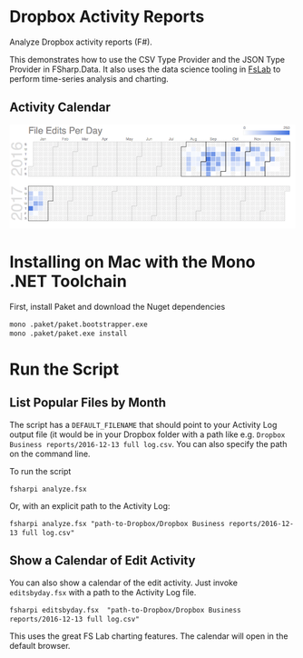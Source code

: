 # Dropbox Activity Reports
Analyze Dropbox activity reports (F#).

This demonstrates how to use the CSV Type Provider and the JSON Type
Provider in FSharp.Data.  It also uses the data science tooling
in [FsLab](http://fslab.org) to perform time-series analysis and
charting.

## Activity Calendar

![Screenshot](docs/editsbyday.png "Activity calendar example.")


# Installing on Mac with the Mono .NET Toolchain

First, install Paket and download the Nuget dependencies

    mono .paket/paket.bootstrapper.exe
    mono .paket/paket.exe install


# Run the Script

## List Popular Files by Month
The script has a `DEFAULT_FILENAME` that should point to your 
Activity Log output file (it would be in your Dropbox folder with a path like e.g.
`Dropbox Business reports/2016-12-13 full log.csv`.
You can also specify the path on the command line.

To run the script

    fsharpi analyze.fsx
	
Or, with an explicit path to the Activity Log:

    fsharpi analyze.fsx "path-to-Dropbox/Dropbox Business reports/2016-12-13 full log.csv"


## Show a Calendar of Edit Activity
You can also show a calendar of the edit activity. Just invoke
`editsbyday.fsx` with a path to the Activity Log file.

    fsharpi editsbyday.fsx  "path-to-Dropbox/Dropbox Business reports/2016-12-13 full log.csv"

This uses the great FS Lab charting features. 
The calendar will open in the default browser.


